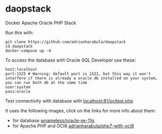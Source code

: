 # daopstack
Docker Apache Oracle PHP Stack

Run this with:
```
git clone https://github.com/adrianharabula/daopstack
cd daopstack
docker-compose up -d
```

To access the database with Oracle SQL Developer use these:
```
host:localhost
port:1525 # Warning: default port is 1521, but this way it won't interfere if there is already a oracle db installed on your system, you can run both db at the same time
user:system
pass:oracle
```

Test connectivity with database with [localhost:81/ocitest.php](http://localhost:81/ocitest.php)

It uses the following images, click on the links for more info about them:
 * for database [wnameless/oracle-xe-11g](https://hub.docker.com/r/wnameless/oracle-xe-11g/).
 * for Apache PHP and OCI8 [adrianharabula/php7-with-oci8](https://hub.docker.com/r/adrianharabula/php7-with-oci8)